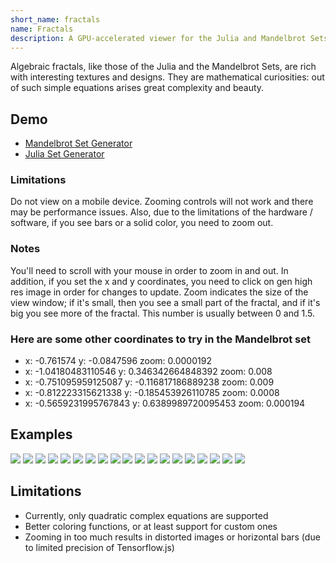 ```yaml
---
short_name: fractals
name: Fractals
description: A GPU-accelerated viewer for the Julia and Mandelbrot Sets
---
```

Algebraic fractals, like those of the Julia and the Mandelbrot Sets, are rich with interesting textures and designs. They are mathematical curiosities: out of such simple equations arises great complexity and beauty. 

## Demo
 * [Mandelbrot Set Generator](https://gliu20.github.io/fractals/mandelbrot.html)
 * [Julia Set Generator](https://gliu20.github.io/fractals/julia.html)

### Limitations
Do not view on a mobile device. Zooming controls will not work and there may be performance issues.
Also, due to the limitations of the hardware / software, if you see bars or a solid color, you need to zoom out. 
 
### Notes
You'll need to scroll with your mouse in order to zoom in and out. 
In addition, if you set the x and y coordinates, you need to click on gen high res image in order for changes to update.
Zoom indicates the size of the view window; if it's small, then you see a small part of the fractal, and if it's big you see more of the fractal. This number is usually between 0 and 1.5.
 
### Here are some other coordinates to try in the Mandelbrot set
 * x: -0.761574           y: -0.0847596         zoom: 0.0000192
 * x: -1.04180483110546   y: 0.346342664848392  zoom: 0.008
 * x: -0.751095959125087  y: -0.116817186889238 zoom: 0.009
 * x: -0.812223315621338  y: -0.185453926110785 zoom: 0.0008
 * x: -0.5659231995767843 y: 0.6389989720095453 zoom: 0.000194

## Examples
![](https://gliu20.github.io/fractals/img/download.png)
![](https://gliu20.github.io/fractals/img/download%20(1).png)
![](https://gliu20.github.io/fractals/img/download%20(2).png)
![](https://gliu20.github.io/fractals/img/download%20(3).png)
![](https://gliu20.github.io/fractals/img/download%20(4).png)
![](https://gliu20.github.io/fractals/img/download%20(5).png)
![](https://gliu20.github.io/fractals/img/download%20(6).png)
![](https://gliu20.github.io/fractals/img/download%20(7).png)
![](https://gliu20.github.io/fractals/img/download%20(8).png)
![](https://gliu20.github.io/fractals/img/download%20(9).png)
![](https://gliu20.github.io/fractals/img/download%20(10).png)
![](https://gliu20.github.io/fractals/img/download%20(11).png)
![](https://gliu20.github.io/fractals/img/download%20(12).png)
![](https://gliu20.github.io/fractals/img/download%20(13).png)
![](https://gliu20.github.io/fractals/img/download%20(14).png)
![](https://gliu20.github.io/fractals/img/download%20(15).png)
![](https://gliu20.github.io/fractals/img/download%20(16).png)
![](https://gliu20.github.io/fractals/img/download%20(17).png)
![](https://gliu20.github.io/fractals/img/download%20(18).png)

## Limitations
 * Currently, only quadratic complex equations are supported
 * Better coloring functions, or at least support for custom ones
 * Zooming in too much results in distorted images or horizontal bars (due to limited precision of Tensorflow.js)
